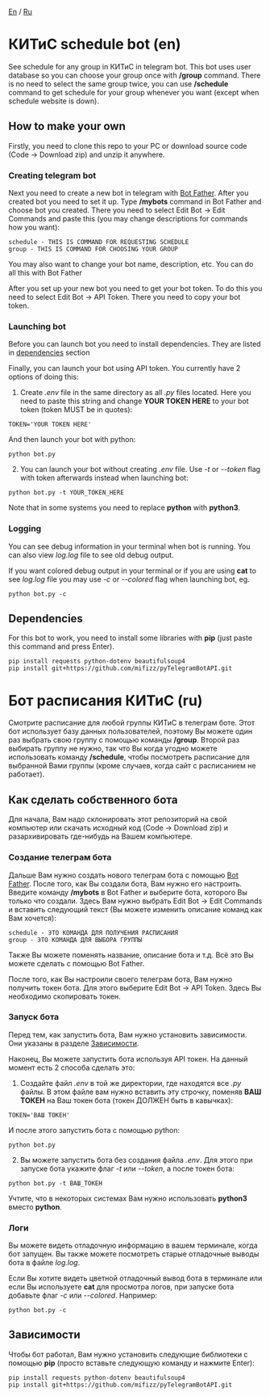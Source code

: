 [En](#китис-schedule-bot-en) / [Ru](#бот-расписания-китис-ru)

# КИТиС schedule bot (en)
See schedule for any group in КИТиС in telegram bot. This bot uses user database so you can choose your group once with **/group** command. There is no need to select the same group twice, you can use **/schedule** command to get schedule for your group whenever you want (except when schedule website is down).

## How to make your own
Firstly, you need to clone this repo to your PC or download source code (Code -> Download zip) and unzip it anywhere.

### Creating telegram bot
Next you need to create a new bot in telegram with [Bot Father](https://t.me/BotFather). After you created bot you need to set it up. Type **/mybots** command in Bot Father and choose bot you created. There you need to select Edit Bot -> Edit Commands and paste this (you may change descriptions for commands how you want):
```
schedule - THIS IS COMMAND FOR REQUESTING SCHEDULE
group - THIS IS COMMAND FOR CHOOSING YOUR GROUP
```
You may also want to change your bot name, description, etc. You can do all this with Bot Father

After you set up your new bot you need to get your bot token. To do this you need to select Edit Bot -> API Token. There you need to copy your bot token.

### Launching bot
Before you can launch bot you need to install dependencies. They are listed in [dependencies](#dependencies) section

Finally, you can launch your bot using API token. You currently have 2 options of doing this:
1. Create *.env* file in the same directory as all *.py* files located. Here you need to paste this string and change **YOUR TOKEN HERE** to your bot token (token MUST be in quotes):
```
TOKEN='YOUR TOKEN HERE'
```

And then launch your bot with python:
```
python bot.py
```

2. You can launch your bot without creating *.env* file. Use *-t* or *--token* flag with token afterwards instead when launching bot:
```
python bot.py -t YOUR_TOKEN_HERE
```

Note that in some systems you need to replace **python** with **python3**.

### Logging
You can see debug information in your terminal when bot is running. You can also view *log.log* file to see old debug output.

If you want colored debug output in your terminal or if you are using **cat** to see *log.log* file you may use *-c* or *--colored* flag when launching bot, eg.
```
python bot.py -c
```

## Dependencies
For this bot to work, you need to install some libraries with **pip** (just paste this command and press Enter).
```
pip install requests python-dotenv beautifulsoup4
pip install git+https://github.com/mifizz/pyTelegramBotAPI.git
```

# Бот расписания КИТиС (ru)
Смотрите расписание для любой группы КИТиС в телеграм боте. Этот бот использует базу данных пользователей, поэтому Вы можете один раз выбрать свою группу с помощью команды **/group**. Второй раз выбирать группу не нужно, так что Вы когда угодно можете использовать команду **/schedule**, чтобы посмотреть расписание для выбранной Вами группы (кроме случаев, когда сайт с расписанием не работает).

## Как сделать собственного бота 
Для начала, Вам надо склонировать этот репозиторий на свой компьютер или скачать исходный код (Code -> Download zip) и разархивировать где-нибудь на Вашем компьютере.

### Создание телеграм бота
Дальше Вам нужно создать нового телеграм бота с помощью [Bot Father](https://t.me/BotFather). После того, как Вы создали бота, Вам нужно его настроить. Введите команду **/mybots** в Bot Father и выберите бота, которого Вы только что создали. Здесь Вам нужно выбрать Edit Bot -> Edit Commands и вставить следующий текст (Вы можете изменить описание команд как Вам хочется):
```
schedule - ЭТО КОМАНДА ДЛЯ ПОЛУЧЕНИЯ РАСПИСАНИЯ
group - ЭТО КОМАНДА ДЛЯ ВЫБОРА ГРУППЫ
```
Также Вы можете поменять название, описание бота и т.д. Всё это Вы можете сделать с помощью Bot Father.

После того, как Вы настроили своего телеграм бота, Вам нужно получить токен бота. Для этого выберите Edit Bot -> API Token. Здесь Вы необходимо скопировать токен.

### Запуск бота
Перед тем, как запустить бота, Вам нужно установить зависимости. Они указаны в разделе [Зависимости](#зависимости).

Наконец, Вы можете запустить бота используя API токен. На данный момент есть 2 способа сделать это:
1. Создайте файл *.env* в той же директории, где находятся все *.py* файлы. В этом файле вам нужно вставить эту строчку, поменяв **ВАШ ТОКЕН** на Ваш токен бота (токен ДОЛЖЕН быть в кавычках):
```
TOKEN='ВАШ ТОКЕН'
```

И после этого запустить бота с помощью python:
```
python bot.py
```

2. Вы можете запустить бота без создания файла *.env*. Для этого при запуске бота укажите флаг *-t* или *--token*, а после токен бота:
```
python bot.py -t ВАШ_ТОКЕН
```

Учтите, что в некоторых системах Вам нужно использовать **python3** вместо **python**.

### Логи
Вы можете видеть отладочную информацию в вашем терминале, когда бот запущен. Вы также можете посмотреть старые отладочные выводы бота в файле *log.log*.

Если Вы хотите видеть цветной отладочный вывод бота в терминале или если Вы используете **cat** для просмотра логов, при запуске бота добавьте флаг *-c* или *--colored*. Например:
```
python bot.py -c
```

## Зависимости
Чтобы бот работал, Вам нужно установить следующие библиотеки с помощью **pip** (просто вставьте следующую команду и нажмите Enter):
```
pip install requests python-dotenv beautifulsoup4
pip install git+https://github.com/mifizz/pyTelegramBotAPI.git
```
